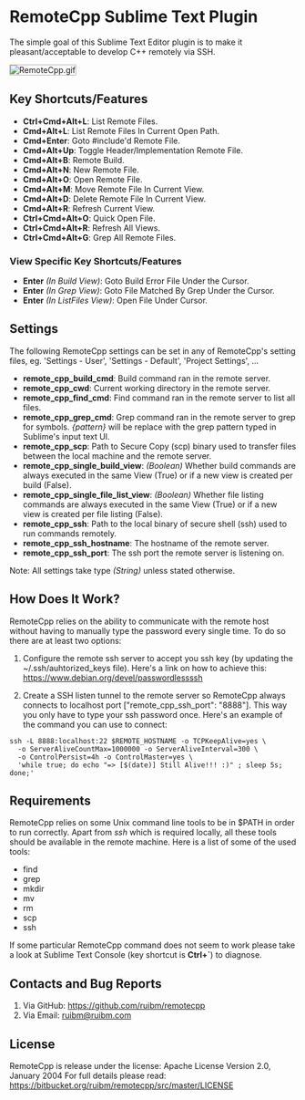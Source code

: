 # RemoteCpp Sublime Text Plugin

The simple goal of this Sublime Text Editor plugin is to make it pleasant/acceptable to develop C++ remotely via SSH.

<img src='https://raw.githubusercontent.com/ruibm/RemoteCpp/master/ScreenCasts/RemoteCpp.gif' alt='RemoteCpp.gif' style="border: 1px solid #b3b3b3" />


## Key Shortcuts/Features

* **Ctrl+Cmd+Alt+L**: List Remote Files.
* **Cmd+Alt+L**: List Remote Files In Current Open Path.
* **Cmd+Enter**: Goto #include'd Remote File.
* **Cmd+Alt+Up**: Toggle Header/Implementation Remote File.
* **Cmd+Alt+B**: Remote Build.
* **Cmd+Alt+N**: New Remote File.
* **Cmd+Alt+O**: Open Remote File.
* **Cmd+Alt+M**: Move Remote File In Current View.
* **Cmd+Alt+D**: Delete Remote File In Current View.
* **Cmd+Alt+R**: Refresh Current View.
* **Ctrl+Cmd+Alt+O**: Quick Open File.
* **Ctrl+Cmd+Alt+R**: Refresh All Views.
* **Ctrl+Cmd+Alt+G**: Grep All Remote Files.


### View Specific Key Shortcuts/Features
* **Enter** *(In Build View)*: Goto Build Error File Under the Cursor.
* **Enter** *(In Grep View)*: Goto File Matched By Grep Under the Cursor.
* **Enter** *(In ListFiles View)*: Open File Under Cursor.

## Settings

The following RemoteCpp settings can be set in any of RemoteCpp's setting files, eg. 'Settings - User', 'Settings - Default', 'Project Settings', ...

* **remote_cpp_build_cmd**: Build command ran in the remote server.
* **remote_cpp_cwd**: Current working directory in the remote server.
* **remote_cpp_find_cmd**: Find command ran in the remote server to list all files.
* **remote_cpp_grep_cmd**: Grep command ran in the remote server to grep for symbols. *{pattern}* will be replace with the grep pattern typed in Sublime's input text UI.
* **remote_cpp_scp**: Path to Secure Copy (scp) binary used to transfer files between the local machine and the remote server.
* **remote_cpp_single_build_view**: *(Boolean)* Whether build commands are always executed in the same View (True) or if a new view is created per build (False).
* **remote_cpp_single_file_list_view**: *(Boolean)* Whether file listing commands are always executed in the same View (True) or if a new view is created per file listing (False).
* **remote_cpp_ssh**: Path to the local binary of secure shell (ssh) used to run commands remotely.
* **remote_cpp_ssh_hostname**:  The hostname of the remote server.
* **remote_cpp_ssh_port**: The ssh port the remote server is listening on.

Note: All settings take type *(String)* unless stated otherwise.


## How Does It Work?

RemoteCpp relies on the ability to communicate with the remote host without having to manually type the password every single time.
To do so there are at least two options:

1. Configure the remote ssh server to accept you ssh key (by updating the ~/.ssh/auhtorized_keys file). Here's a link on how to achieve this:
https://www.debian.org/devel/passwordlessssh

2. Create a SSH listen tunnel to the remote server so RemoteCpp always connects to localhost port ["remote_cpp_ssh_port": "8888"]. This way you only have to type your ssh password once. Here's an example of the command you can use to connect:

```
ssh -L 8888:localhost:22 $REMOTE_HOSTNAME -o TCPKeepAlive=yes \
  -o ServerAliveCountMax=1000000 -o ServerAliveInterval=300 \
  -o ControlPersist=4h -o ControlMaster=yes \
  'while true; do echo "=> [$(date)] Still Alive!!! :)" ; sleep 5s; done;'
```


## Requirements

RemoteCpp relies on some Unix command line tools to be in $PATH in order to run correctly.
Apart from *ssh* which is required locally, all these tools should be available in the remote machine.
Here is a list of some of the used tools:

* find
* grep
* mkdir
* mv
* rm
* scp
* ssh

If some particular RemoteCpp command does not seem to work please take a look at Sublime Text Console (key shortcut is **Ctrl+`**) to diagnose.


## Contacts and Bug Reports
1. Via GitHub: https://github.com/ruibm/remotecpp
2. Via Email: ruibm@ruibm.com


## License

RemoteCpp is release under the license: Apache License Version 2.0, January 2004
For full details please read: https://bitbucket.org/ruibm/remotecpp/src/master/LICENSE
